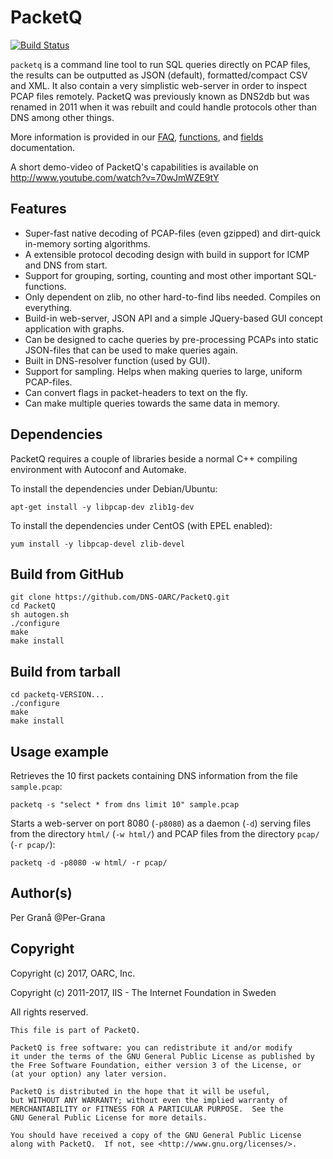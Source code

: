 # PacketQ

[![Build Status](https://travis-ci.org/DNS-OARC/PacketQ.svg?branch=develop)](https://travis-ci.org/DNS-OARC/PacketQ)

`packetq` is a command line tool to run SQL queries directly on PCAP files,
the results can be outputted as JSON (default), formatted/compact CSV and XML.
It also contain a very simplistic web-server in order to inspect PCAP files
remotely. PacketQ was previously known as DNS2db but was renamed in 2011 when
it was rebuilt and could handle protocols other than DNS among other things.

More information is provided in our [FAQ](FAQ.md), [functions](FUNCTIONS.md),
and [fields](FIELDS.md) documentation.

A short demo-video of PacketQ's capabilities is available on http://www.youtube.com/watch?v=70wJmWZE9tY

## Features

* Super-fast native decoding of PCAP-files (even gzipped) and dirt-quick in-memory sorting algorithms.
* A extensible protocol decoding design with build in support for ICMP and DNS from start.
* Support for grouping, sorting, counting and most other important SQL-functions.
* Only dependent on zlib, no other hard-to-find libs needed. Compiles on everything.
* Build-in web-server, JSON API and a simple JQuery-based GUI concept application with graphs.
* Can be designed to cache queries by pre-processing PCAPs into static JSON-files that can be used to make queries again.
* Built in DNS-resolver function (used by GUI).
* Support for sampling. Helps when making queries to large, uniform PCAP-files.
* Can convert flags in packet-headers to text on the fly.
* Can make multiple queries towards the same data in memory.

## Dependencies

PacketQ requires a couple of libraries beside a normal C++ compiling
environment with Autoconf and Automake.

To install the dependencies under Debian/Ubuntu:
```
apt-get install -y libpcap-dev zlib1g-dev
```

To install the dependencies under CentOS (with EPEL enabled):
```
yum install -y libpcap-devel zlib-devel
```

## Build from GitHub

```
git clone https://github.com/DNS-OARC/PacketQ.git
cd PacketQ
sh autogen.sh
./configure
make
make install
```

## Build from tarball

```
cd packetq-VERSION...
./configure
make
make install
```

## Usage example

Retrieves the 10 first packets containing DNS information from the file
`sample.pcap`:

```
packetq -s "select * from dns limit 10" sample.pcap
```

Starts a web-server on port 8080 (`-p8080`) as a daemon (`-d`) serving files
from the directory `html/` (`-w html/`) and PCAP files from the directory
`pcap/` (`-r pcap/`):

```
packetq -d -p8080 -w html/ -r pcap/
```

## Author(s)

Per Granå @Per-Grana

## Copyright

Copyright (c) 2017, OARC, Inc.

Copyright (c) 2011-2017, IIS - The Internet Foundation in Sweden

All rights reserved.

```
This file is part of PacketQ.

PacketQ is free software: you can redistribute it and/or modify
it under the terms of the GNU General Public License as published by
the Free Software Foundation, either version 3 of the License, or
(at your option) any later version.

PacketQ is distributed in the hope that it will be useful,
but WITHOUT ANY WARRANTY; without even the implied warranty of
MERCHANTABILITY or FITNESS FOR A PARTICULAR PURPOSE.  See the
GNU General Public License for more details.

You should have received a copy of the GNU General Public License
along with PacketQ.  If not, see <http://www.gnu.org/licenses/>.
```
